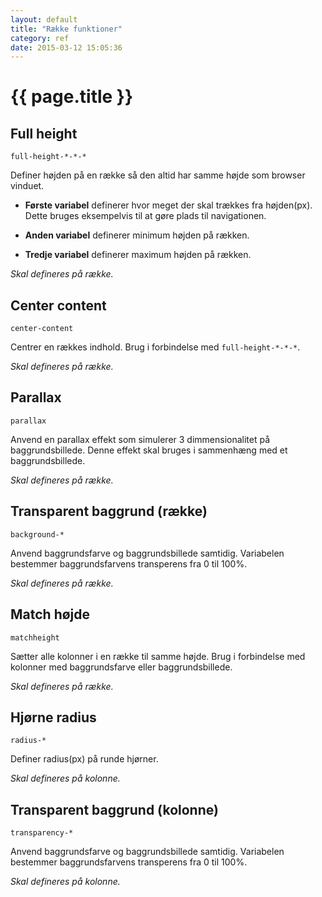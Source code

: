 ```yaml
---
layout: default
title: "Række funktioner"
category: ref
date: 2015-03-12 15:05:36
---
```

# {{ page.title }}

## Full height

```
full-height-*-*-*
```

Definer højden på en række så den altid har samme højde som browser vinduet.

* **Første variabel** definerer hvor meget der skal trækkes fra højden(px). Dette bruges eksempelvis til at gøre plads til navigationen.

* **Anden variabel** definerer minimum højden på rækken.

* **Tredje variabel** definerer maximum højden på rækken.

*Skal defineres på række.*


## Center content

```
center-content
```

Centrer en rækkes indhold. Brug i forbindelse med `full-height-*-*-*`.

*Skal defineres på række.*

## Parallax

```
parallax
```

Anvend en parallax effekt som simulerer 3 dimmensionalitet på baggrundsbillede. Denne effekt skal bruges i sammenhæng med et baggrundsbillede.

*Skal defineres på række.*

## Transparent baggrund (række)

```
background-*
```

Anvend baggrundsfarve og baggrundsbillede samtidig. Variabelen bestemmer baggrundsfarvens transperens fra 0 til 100%.

*Skal defineres på række.*

## Match højde

```
matchheight
```

Sætter alle kolonner i en række til samme højde. Brug i forbindelse med kolonner med baggrundsfarve eller baggrundsbillede.

*Skal defineres på række.*

## Hjørne radius

```
radius-*
```

Definer radius(px) på runde hjørner.

*Skal defineres på kolonne.*

## Transparent baggrund (kolonne)

```
transparency-*
```

Anvend baggrundsfarve og baggrundsbillede samtidig. Variabelen bestemmer baggrundsfarvens transperens fra 0 til 100%.

*Skal defineres på kolonne.*
